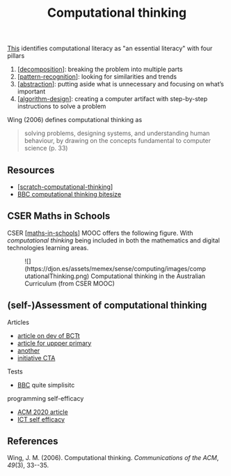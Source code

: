 ﻿---
tags: computing, teaching-digital-technology
title: Computational thinking
type: note
---
[This](https://www.fierceeducation.com/teaching-learning/teaching-computational-thinking-essential-future-college-students) identifies computational literacy as "an essential literacy" with four pillars 

1. [[decomposition]]: breaking the problem into multiple parts
2. [[pattern-recognition]]: looking for similarities and trends
3. [[abstraction]]: putting aside what is unnecessary and focusing on what’s important
4. [[algorithm-design]]: creating a computer artifact with step-by-step instructions to solve a problem

Wing (2006) defines computational thinking as 

> solving problems, designing systems, and understanding human behaviour, by drawing on the concepts fundamental to computer science (p. 33)

## Resources

- [[scratch-computational-thinking]]
- [BBC computational thinking bitesize](https://www.bbc.co.uk/bitesize/topics/z7tp34j)

## CSER Maths in Schools

CSER [[maths-in-schools]] MOOC offers the following figure. With _computational thinking_ being included in both the mathematics and digital technologies learning areas.

<figure markdown>
![](https://djon.es/assets/memex/sense/computing/images/computationalThinking.png)
<caption>Computational thinking in the Australian Curriculum (from CSER MOOC)</caption>
</figure>

## (self-)Assessment of computational thinking

Articles
- [article on dev of BCTt](https://ieeexplore.ieee.org/document/9125368)
- [article for uppper primary](https://journals.sagepub.com/doi/full/10.1177/07356331221081753)
- [another](https://journals.sagepub.com/doi/abs/10.1177/0735633120972356?journalCode=jeca)
- [initiative CTA](https://learn.epfl.ch/wwd_learn/computational-thinking-assessment/)

Tests
- [BBC](https://www.bbc.co.uk/bitesize/guides/zp92mp3/test) quite simplisitc

programming self-efficacy
- [ACM 2020 article](https://dl.acm.org/doi/10.1145/3372782.3406281)
- [ICT self efficacy](https://www.researchgate.net/figure/Factor-analysis-of-ICT-Self-Efficacy-Scale_tbl1_329666293)


## References

Wing, J. M. (2006). Computational thinking. *Communications of the ACM*, *49*(3), 33--35.


[//begin]: # "Autogenerated link references for markdown compatibility"
[decomposition]: decomposition "Decomposition "
[pattern-recognition]: pattern-recognition "Pattern recognition"
[abstraction]: abstraction "Abstraction"
[algorithm-design]: algorithm-design "Algorithm design"
[scratch-computational-thinking]: ../Teaching/Digital_Technologies/scratch-computational-thinking "Computational thinking with Scratch"
[maths-in-schools]: ../Teaching/Mathematics/maths-in-schools "Maths in Schools Online: Year 7 - 10 course"
[//end]: # "Autogenerated link references"